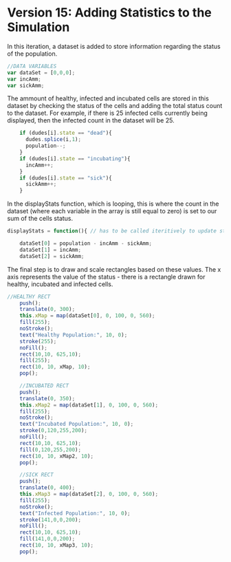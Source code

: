 # Version 15: Adding Statistics to the Simulation

In this iteration, a dataset is added to store information regarding the status of the population. 

```js
//DATA VARIABLES
var dataSet = [0,0,0];
var incAmm;
var sickAmm;
```

The ammount of healthy, infected and incubated cells are stored in this dataset by checking the status of the cells and adding the total status count to the dataset. For example, if there is 25 infected cells currently being displayed, then the infected count in the dataset will be 25.

```js
    if (dudes[i].state == "dead"){
      dudes.splice(i,1);
      population--;
    }
    if (dudes[i].state == "incubating"){
      incAmm++;
    }
    if (dudes[i].state == "sick"){
      sickAmm++;
    }
```

In the displayStats function, which is looping, this is where the count in the dataset (where each variable in the array is still equal to zero) is set to our sum of the cells status. 

```js
displayStats = function(){ // has to be called iteritively to update stats

    dataSet[0] = population - incAmm - sickAmm;
    dataSet[1] = incAmm;
    dataSet[2] = sickAmm;
```

The final step is to draw and scale rectangles based on these values. The x axis represents the value of the status - there is a rectangle drawn for healthy, incubated and infected cells.

```js
//HEALTHY RECT
    push();
    translate(0, 300);
    this.xMap = map(dataSet[0], 0, 100, 0, 560);
    fill(255);
    noStroke();
    text("Healthy Population:", 10, 0);
    stroke(255);
    noFill();
    rect(10,10, 625,10);
    fill(255);
    rect(10, 10, xMap, 10);
    pop();

    //INCUBATED RECT
    push();
    translate(0, 350);
    this.xMap2 = map(dataSet[1], 0, 100, 0, 560);
    fill(255);
    noStroke();
    text("Incubated Population:", 10, 0);
    stroke(0,120,255,200);
    noFill();
    rect(10,10, 625,10);
    fill(0,120,255,200);
    rect(10, 10, xMap2, 10);
    pop();

    //SICK RECT
    push();
    translate(0, 400);
    this.xMap3 = map(dataSet[2], 0, 100, 0, 560);
    fill(255);
    noStroke();
    text("Infected Population:", 10, 0);
    stroke(141,0,0,200);
    noFill();
    rect(10,10, 625,10);
    fill(141,0,0,200);
    rect(10, 10, xMap3, 10);
    pop();
```


